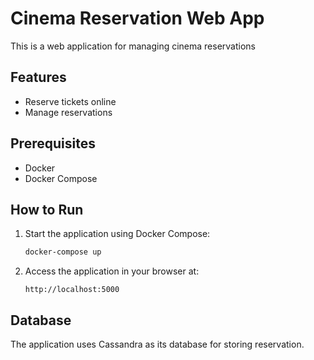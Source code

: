 # Cinema Reservation Web App

This is a web application for managing cinema reservations

## Features
- Reserve tickets online
- Manage reservations

## Prerequisites
- Docker
- Docker Compose

## How to Run

1. Start the application using Docker Compose:
    ```bash
    docker-compose up
    ```

2. Access the application in your browser at:
    ```
    http://localhost:5000
    ```

## Database

The application uses Cassandra as its database for storing reservation.

